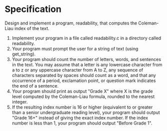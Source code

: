 # Specification

Design and implement a program, readability, that computes the Coleman-Liau index of the text.

1. Implement your program in a file called readability.c in a directory called readability.
2. Your program must prompt the user for a string of text (using get_string).
3. Your program should count the number of letters, words, and sentences in the text. You may assume that a letter is any lowercase character from a to z or any uppercase character from A to Z, any sequence of characters separated by spaces should count as a word, and that any occurrence of a period, exclamation point, or question mark indicates the end of a sentence.
4. Your program should print as output "Grade X" where X is the grade level computed by the Coleman-Liau formula, rounded to the nearest integer.
5. If the resulting index number is 16 or higher (equivalent to or greater than a senior undergraduate reading level), your program should output "Grade 16+" instead of giving the exact index number. If the index number is less than 1, your program should output "Before Grade 1".